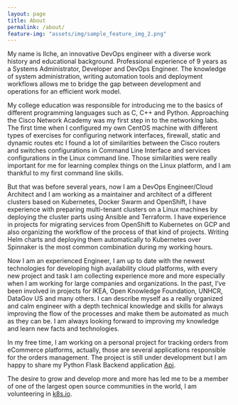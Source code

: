 ```yaml
---
layout: page
title: About
permalink: /about/
feature-img: "assets/img/sample_feature_img_2.png"
---
```


My name is Ilche, an innovative DevOps engineer with a diverse work history and educational background. Professional experience of 9 years as a Systems Administrator, Developer and DevOps Engineer. The knowledge of system administration, writing automation tools and deployment workflows allows me to bridge the gap between development and operations for an efficient work model.

My college education was responsible for introducing me to the basics of different programming languages such as C, C++ and Python. Approaching the Cisco Network Academy was my first step in to the networking labs. The first time when I configured my own CentOS machine with different types of exercises for configuring network interfaces, firewall, static and dynamic routes etc I found a lot of similarities between the Cisco routers and switches configurations in Command Line Interface and services configurations in the Linux command line. Those similarities were really important for me for learning complex things on the Linux platform, and I am thankful to my first command line skills.

But that was before several years, now I am a DevOps Engineer/Cloud Architect and I am working as a maintainer and architect of a different clusters based on Kubernetes, Docker Swarm and OpenShift, I have experience with preparing multi-tenant clusters on a Linux machines by deploying the cluster parts using Ansible and Terraform. I have experience in projects for migrating services from OpenShift to Kubernetes on GCP and also organizing the workflow of the process of that kind of projects. Writing Helm charts and deploying them automatically to Kubernetes over Spinnaker is the most common combination during my working hours.

Now I am an experienced Engineer, I am up to date with the newest technologies for developing high availability cloud platforms, with every new project and task I am collecting experience more and more especially when I am working for large companies and organizations. In the past, I’ve been involved in projects for IKEA, Open Knowledge Foundation, UNHCR, DataGov US and many others. I can describe myself as a really organized and calm engineer with a depth technical knowledge and skills for always improving the flow of the processes and make them be automated as much as they can be. I am always looking forward to improving my knowledge and learn new facts and technologies.

In my free time, I am working on a personal project for tracking orders from eCommerce platforms, actually, those are several applications responsible for the orders management. The project is still under development but I am happy to share my Python Flask Backend application [Api](https://github.com/ordertracker/api).

The desire to grow and develop more and more has led me to be a member of one of the largest open source communities in the world, I am volunteering in [k8s.io](https://github.com/kubernetes/k8s.io).
